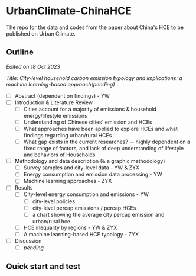 # UrbanClimate-ChinaHCE
The repo for the data and codes from the paper about China's HCE to be published on Urban Climate.

## Outline

*Edited on 18 Oct 2023*

*Title: City-level household carbon emission typology and implications: a machine learning-based approach(pending)*
- [ ] Abstract (dependent on findings) - YW
- [ ] Introduction & Literature Review
  - [ ] Cities account for a majority of emissions & household energy/lifestyle emissions
  - [ ] Understanding of Chinese cities' emission and HCEs
  - [ ] What approaches have been applied to explore HCEs and what findings regarding urban/rural HCEs
  - [ ] What gap exists in the current researches? -- highly dependent on a fixed range of factors, and lack of deep understanding of lifestyle and behaviors of Households
- [ ] Methodology and data description (& a graphic methodology)
  - [ ] Survey samples and city-level data - YW & ZYX
  - [ ] Energy consumption and emission data processing - YW
  - [ ] Machine learning approaches - ZYX
- [ ] Results
  - [ ] City-level energy consumption and emissions - YW
    - [ ] city-level policies 
    - [ ] city-level percap emissions / percap HCEs
    - [ ] a chart showing the average city percap emission and urban/rural hce
  - [ ] HCE inequality by regions - YW & ZYX
  - [ ] A machine learning-based HCE typology - ZYX
- [ ] Discussion
  - [ ] *pending*

## Quick start and test
